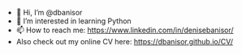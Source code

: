 - 👋 Hi, I’m @dbanisor
- 👀 I’m interested in learning Python
- 📫 How to reach me: https://www.linkedin.com/in/denisebanisor/
- Also check out my online CV here: https://dbanisor.github.io/CV/

<!---
dbanisor/dbanisor is a ✨ special ✨ repository because its `README.md` (this file) appears on your GitHub profile.
You can click the Preview link to take a look at your changes.
--->
